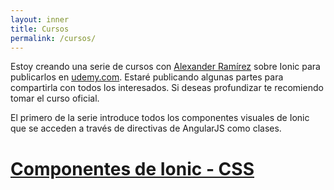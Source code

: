 ```yaml
---
layout: inner
title: Cursos
permalink: /cursos/
---
```


Estoy creando una serie de cursos con [Alexander Ramírez](http://alexanderramirez.me) sobre Ionic para publicarlos en [udemy.com](http://udemy.com). Estaré publicando algunas partes para compartirla con todos los interesados. Si deseas profundizar te recomiendo tomar el curso oficial.

El primero de la serie introduce todos los componentes visuales de Ionic que se acceden a través de directivas de AngularJS como clases.

# [Componentes de Ionic - CSS](/cursos/ionic-css/)